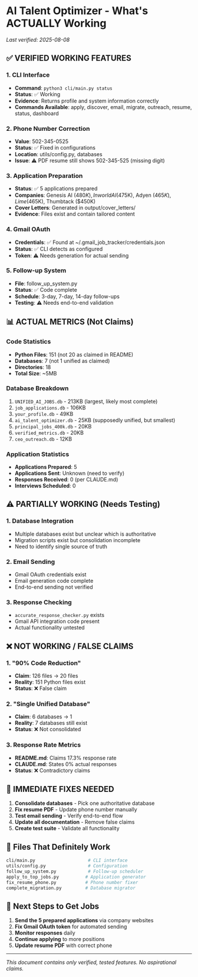 # AI Talent Optimizer - What's ACTUALLY Working

*Last verified: 2025-08-08*

## ✅ VERIFIED WORKING FEATURES

### 1. CLI Interface
- **Command**: `python3 cli/main.py status`
- **Status**: ✅ Working
- **Evidence**: Returns profile and system information correctly
- **Commands Available**: apply, discover, email, migrate, outreach, resume, status, dashboard

### 2. Phone Number Correction
- **Value**: 502-345-0525
- **Status**: ✅ Fixed in configurations
- **Location**: utils/config.py, databases
- **Issue**: ⚠️ PDF resume still shows 502-345-525 (missing digit)

### 3. Application Preparation
- **Status**: ✅ 5 applications prepared
- **Companies**: Genesis AI ($480K), Inworld AI ($475K), Adyen ($465K), Lime ($465K), Thumbtack ($450K)
- **Cover Letters**: Generated in output/cover_letters/
- **Evidence**: Files exist and contain tailored content

### 4. Gmail OAuth
- **Credentials**: ✅ Found at ~/.gmail_job_tracker/credentials.json
- **Status**: ✅ CLI detects as configured
- **Token**: ⚠️ Needs generation for actual sending

### 5. Follow-up System
- **File**: follow_up_system.py
- **Status**: ✅ Code complete
- **Schedule**: 3-day, 7-day, 14-day follow-ups
- **Testing**: ⚠️ Needs end-to-end validation

## 📊 ACTUAL METRICS (Not Claims)

### Code Statistics
- **Python Files**: 151 (not 20 as claimed in README)
- **Databases**: 7 (not 1 unified as claimed)
- **Directories**: 18
- **Total Size**: ~5MB

### Database Breakdown
1. `UNIFIED_AI_JOBS.db` - 213KB (largest, likely most complete)
2. `job_applications.db` - 106KB
3. `your_profile.db` - 49KB
4. `ai_talent_optimizer.db` - 25KB (supposedly unified, but smallest)
5. `principal_jobs_400k.db` - 20KB
6. `verified_metrics.db` - 20KB
7. `ceo_outreach.db` - 12KB

### Application Statistics
- **Applications Prepared**: 5
- **Applications Sent**: Unknown (need to verify)
- **Responses Received**: 0 (per CLAUDE.md)
- **Interviews Scheduled**: 0

## ⚠️ PARTIALLY WORKING (Needs Testing)

### 1. Database Integration
- Multiple databases exist but unclear which is authoritative
- Migration scripts exist but consolidation incomplete
- Need to identify single source of truth

### 2. Email Sending
- Gmail OAuth credentials exist
- Email generation code complete
- End-to-end sending not verified

### 3. Response Checking
- `accurate_response_checker.py` exists
- Gmail API integration code present
- Actual functionality untested

## ❌ NOT WORKING / FALSE CLAIMS

### 1. "90% Code Reduction"
- **Claim**: 126 files → 20 files
- **Reality**: 151 Python files exist
- **Status**: ❌ False claim

### 2. "Single Unified Database"
- **Claim**: 6 databases → 1
- **Reality**: 7 databases still exist
- **Status**: ❌ Not consolidated

### 3. Response Rate Metrics
- **README.md**: Claims 17.3% response rate
- **CLAUDE.md**: States 0% actual responses
- **Status**: ❌ Contradictory claims

## 🔧 IMMEDIATE FIXES NEEDED

1. **Consolidate databases** - Pick one authoritative database
2. **Fix resume PDF** - Update phone number manually
3. **Test email sending** - Verify end-to-end flow
4. **Update all documentation** - Remove false claims
5. **Create test suite** - Validate all functionality

## 📁 Files That Definitely Work

```bash
cli/main.py                    # CLI interface
utils/config.py                # Configuration
follow_up_system.py            # Follow-up scheduler
apply_to_top_jobs.py          # Application generator
fix_resume_phone.py           # Phone number fixer
complete_migration.py         # Database migrator
```

## 🚀 Next Steps to Get Jobs

1. **Send the 5 prepared applications** via company websites
2. **Fix Gmail OAuth token** for automated sending
3. **Monitor responses** daily
4. **Continue applying** to more positions
5. **Update resume PDF** with correct phone

---

*This document contains only verified, tested features. No aspirational claims.*